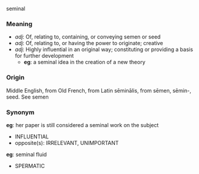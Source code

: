 seminal
### Meaning
+ _adj_: Of, relating to, containing, or conveying semen or seed
+ _adj_: Of, relating to, or having the power to originate; creative
+ _adj_: Highly influential in an original way; constituting or providing a basis for further development
    + __eg__: a seminal idea in the creation of a new theory

### Origin

Middle English, from Old French, from Latin sēminālis, from sēmen, sēmin-, seed. See semen

### Synonym

__eg__: her paper is still considered a seminal work on the subject

+ INFLUENTIAL
+ opposite(s): IRRELEVANT, UNIMPORTANT

__eg__: seminal fluid

+ SPERMATIC


